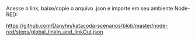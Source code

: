 Acesse o link, baixe/copie o arquivo .json e importe em seu ambiente Node-RED:

https://github.com/Danyhn/katacoda-scenarios/blob/master/node-red/steps/global_linkIn_and_linkOut.json